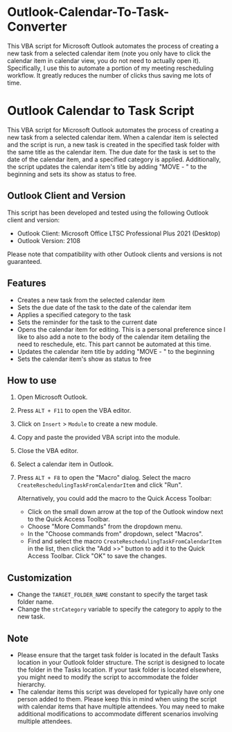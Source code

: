 # Outlook-Calendar-To-Task-Converter
This VBA script for Microsoft Outlook automates the process of creating a new task from a selected calendar item (note you only have to click the calendar item in calendar view, you do not need to actually open it). Specifically, I use this to automate a portion of my meeting rescheduling workflow. It greatly reduces the number of clicks thus saving me lots of time.

# Outlook Calendar to Task Script

This VBA script for Microsoft Outlook automates the process of creating a new task from a selected calendar item. When a calendar item is selected and the script is run, a new task is created in the specified task folder with the same title as the calendar item. The due date for the task is set to the date of the calendar item, and a specified category is applied. Additionally, the script updates the calendar item's title by adding "MOVE - " to the beginning and sets its show as status to free.

## Outlook Client and Version

This script has been developed and tested using the following Outlook client and version:

- Outlook Client: Microsoft Office LTSC Professional Plus 2021 (Desktop)
- Outlook Version: 2108

Please note that compatibility with other Outlook clients and versions is not guaranteed.

## Features

- Creates a new task from the selected calendar item
- Sets the due date of the task to the date of the calendar item
- Applies a specified category to the task
- Sets the reminder for the task to the current date
- Opens the calendar item for editing. This is a personal preference since I like to also add a note to the body of the calendar item detailing the need to reschedule, etc. This part cannot be automated at this time. 
- Updates the calendar item title by adding "MOVE - " to the beginning
- Sets the calendar item's show as status to free

## How to use

1. Open Microsoft Outlook.
2. Press `ALT + F11` to open the VBA editor.
3. Click on `Insert` > `Module` to create a new module.
4. Copy and paste the provided VBA script into the module.
5. Close the VBA editor.
6. Select a calendar item in Outlook.
7. Press `ALT + F8` to open the "Macro" dialog. Select the macro `CreateReschedulingTaskFromCalendarItem` and click "Run".

   Alternatively, you could add the macro to the Quick Access Toolbar:
   - Click on the small down arrow at the top of the Outlook window next to the Quick Access Toolbar.
   - Choose "More Commands" from the dropdown menu.
   - In the "Choose commands from" dropdown, select "Macros".
   - Find and select the macro `CreateReschedulingTaskFromCalendarItem` in the list, then click the "Add >>" button to add it to the Quick Access Toolbar. Click "OK" to save the changes.

## Customization

- Change the `TARGET_FOLDER_NAME` constant to specify the target task folder name.
- Change the `strCategory` variable to specify the category to apply to the new task.

## Note

- Please ensure that the target task folder is located in the default Tasks location in your Outlook folder structure. The script is designed to locate the folder in the Tasks location. If your task folder is located elsewhere, you might need to modify the script to accommodate the folder hierarchy.
- The calendar items this script was developed for typically have only one person added to them. Please keep this in mind when using the script with calendar items that have multiple attendees. You may need to make additional modifications to accommodate different scenarios involving multiple attendees.
